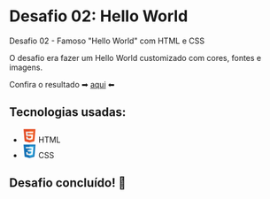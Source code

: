 # Desafio 02: Hello World

Desafio 02 - Famoso "Hello World" com HTML e CSS

O desafio era fazer um Hello World customizado com cores, fontes e imagens.

Confira o resultado ➡ <a href="#">aqui</a> ⬅
## Tecnologias usadas:

- <img src="./assets/img/HTML.svg" alt="html" width="25"/> HTML
- <img src="./assets/img/CSS.svg" alt="html" width="25"/> CSS

## Desafio concluído! 🚀
